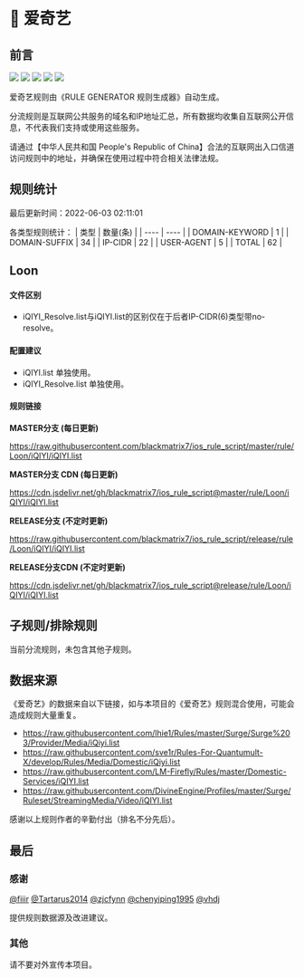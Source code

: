 # 🧸 爱奇艺

## 前言

![](https://shields.io/badge/-移除重复规则-ff69b4) ![](https://shields.io/badge/-DOMAIN与DOMAIN--SUFFIX合并-green) ![](https://shields.io/badge/-DOMAIN--SUFFIX间合并-critical) ![](https://shields.io/badge/-DOMAIN--SUFFIX与DOMAIN--KEYWORD合并-blue) ![](https://shields.io/badge/-IP--CIDR(6)合并-blueviolet) 

爱奇艺规则由《RULE GENERATOR 规则生成器》自动生成。

分流规则是互联网公共服务的域名和IP地址汇总，所有数据均收集自互联网公开信息，不代表我们支持或使用这些服务。

请通过【中华人民共和国 People's Republic of China】合法的互联网出入口信道访问规则中的地址，并确保在使用过程中符合相关法律法规。

## 规则统计

最后更新时间：2022-06-03 02:11:01

各类型规则统计：
| 类型 | 数量(条)  | 
| ---- | ----  |
| DOMAIN-KEYWORD | 1  | 
| DOMAIN-SUFFIX | 34  | 
| IP-CIDR | 22  | 
| USER-AGENT | 5  | 
| TOTAL | 62  | 


## Loon 

#### 文件区别
- iQIYI_Resolve.list与iQIYI.list的区别仅在于后者IP-CIDR(6)类型带no-resolve。

#### 配置建议
- iQIYI.list 单独使用。
- iQIYI_Resolve.list 单独使用。

#### 规则链接
**MASTER分支 (每日更新)**

https://raw.githubusercontent.com/blackmatrix7/ios_rule_script/master/rule/Loon/iQIYI/iQIYI.list

**MASTER分支 CDN (每日更新)**

https://cdn.jsdelivr.net/gh/blackmatrix7/ios_rule_script@master/rule/Loon/iQIYI/iQIYI.list

**RELEASE分支 (不定时更新)**

https://raw.githubusercontent.com/blackmatrix7/ios_rule_script/release/rule/Loon/iQIYI/iQIYI.list

**RELEASE分支CDN (不定时更新)**

https://cdn.jsdelivr.net/gh/blackmatrix7/ios_rule_script@release/rule/Loon/iQIYI/iQIYI.list

## 子规则/排除规则


当前分流规则，未包含其他子规则。

## 数据来源

《爱奇艺》的数据来自以下链接，如与本项目的《爱奇艺》规则混合使用，可能会造成规则大量重复。

- https://raw.githubusercontent.com/lhie1/Rules/master/Surge/Surge%203/Provider/Media/iQiyi.list
- https://raw.githubusercontent.com/sve1r/Rules-For-Quantumult-X/develop/Rules/Media/Domestic/iQiyi.list
- https://raw.githubusercontent.com/LM-Firefly/Rules/master/Domestic-Services/iQIYI.list
- https://raw.githubusercontent.com/DivineEngine/Profiles/master/Surge/Ruleset/StreamingMedia/Video/iQIYI.list


感谢以上规则作者的辛勤付出（排名不分先后）。

## 最后

### 感谢

[@fiiir](https://github.com/fiiir) [@Tartarus2014](https://github.com/Tartarus2014) [@zjcfynn](https://github.com/zjcfynn) [@chenyiping1995](https://github.com/chenyiping1995) [@vhdj](https://github.com/vhdj)

提供规则数据源及改进建议。

### 其他

请不要对外宣传本项目。